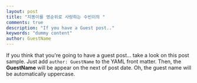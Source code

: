 ```yaml
---
layout: post
title: "지똥이를 영순위로 사랑하는 수빈이의 "
comments: true
description: "If you have a Guest post.."
keywords: "dummy content"
author: GuestName
---
```


If you think that you're going to have a guest post... take a look on this post sample. Just add `author: GuestName` to the YAML front matter. Then, the **GuestName** will be appear on the next of post date. Oh, the guest name will be automatically uppercase.

